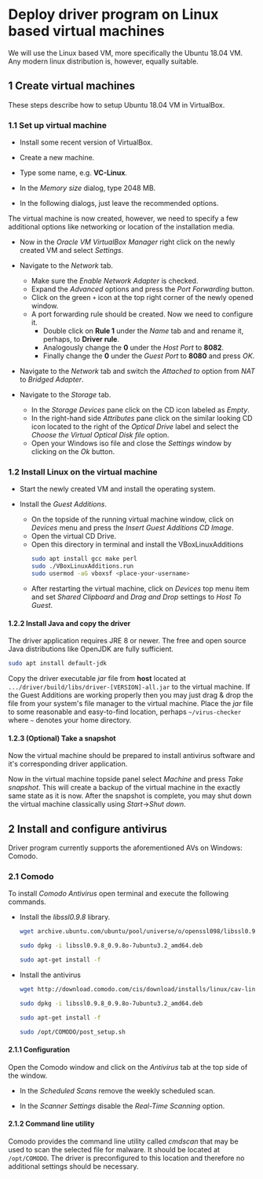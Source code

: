 Deploy driver program on Linux based virtual machines 
=====================================================

We will use the Linux based VM, more specifically the Ubuntu 18.04 VM.
Any modern linux distribution is, however, equally suitable.

1 Create virtual machines
-------------------------

These steps describe how to setup Ubuntu 18.04 VM in VirtualBox.

### 1.1 Set up virtual machine

* Install some recent version of VirtualBox.

* Create a new machine.

* Type some name, e.g. **VC-Linux**.

* In the *Memory size* dialog, type 2048 MB. 

* In the following dialogs, just leave the recommended options.

The virtual machine is now created, however, we need to specify a few additional options like 
networking or location of the installation media.

* Now in the *Oracle VM VirtualBox Manager* right click on the newly created VM and select *Settings*.

* Navigate to the *Network* tab.
    * Make sure the *Enable Network Adapter* is checked.
    * Expand the *Advanced* options and press the *Port Forwarding* button.
    * Click on the green `+` icon at the top right corner of the newly opened window.
    * A port forwarding rule should be created. Now we need to configure it.
        * Double click on **Rule 1** under the *Name* tab and and rename it, perhaps, to **Driver rule**.
        * Analogously change the **0** under the *Host Port* to **8082**.
        * Finally change the **0** under the *Guest Port* to **8080** and press *OK*.

* Navigate to the *Network* tab and switch the *Attached to* option from *NAT* to *Bridged 
Adapter*. 

* Navigate to the *Storage* tab. 
    * In the *Storage Devices* pane click on the CD icon labeled as *Empty*. 
    * In the right-hand side *Attributes* pane click on the similar looking CD icon located to the 
    right of the *Optical Drive* label and select the *Choose the Virtual Optical Disk file* 
    option.  
    * Open your Windows iso file and close the *Settings* window by clicking on the *Ok* button.
    

### 1.2 Install Linux on the virtual machine

* Start the newly created VM and install the operating system.

* Install the *Guest Additions*. 
    * On the topside of the running virtual machine window, click on *Devices* menu and press the 
    *Insert Guest Additions CD Image*.
    * Open the virtual CD Drive.
    * Open this directory in terminal and install the VBoxLinuxAdditions 
        ```bash
        sudo apt install gcc make perl
        sudo ./VBoxLinuxAdditions.run 
        sudo usermod -aG vboxsf <place-your-username>
        ```
    * After restarting the virtual machine, click on *Devices* top menu item and set *Shared 
    Clipboard* and *Drag and Drop* settings to *Host To Guest*. 

#### 1.2.2 Install Java and copy the driver

The driver application requires JRE 8 or newer.
The free and open source Java distributions like OpenJDK are fully sufficient.

```bash
sudo apt install default-jdk
```

Copy the driver executable *jar* file from  **host** located at 
`.../driver/build/libs/driver-[VERSION]-all.jar`
to the virtual machine. 
If the Guest Additions are working properly then you may just drag & drop the file from your 
system's file manager to the virtual machine.
Place the *jar* file to some reasonable and easy-to-find location, perhaps `~/virus-checker` where 
`~` denotes your home directory. 

#### 1.2.3 (Optional)  Take a snapshot

Now the virtual machine should be prepared to install antivirus software and it's corresponding 
driver application.

Now in the virtual machine topside panel select *Machine* and press *Take snapshot*. 
This will create a backup of the virtual machine in the exactly same state as it is now.
After the snapshot is complete, you may shut down the virtual machine classically using 
*Start*->*Shut down*.

2 Install and configure antivirus
---------------------------------

Driver program currently supports the aforementioned AVs on Windows: Comodo.

### 2.1 Comodo

To install *Comodo Antivirus* open terminal and execute the following commands.

* Install the *libssl0.9.8* library.
    ```bash
    wget archive.ubuntu.com/ubuntu/pool/universe/o/openssl098/libssl0.9.8_0.9.8o-7ubuntu3.2_amd64.deb	

    sudo dpkg -i libssl0.9.8_0.9.8o-7ubuntu3.2_amd64.deb

    sudo apt-get install -f
    ```

* Install the antivirus
    ```bash
    wget http://download.comodo.com/cis/download/installs/linux/cav-linux_x64.deb

    sudo dpkg -i libssl0.9.8_0.9.8o-7ubuntu3.2_amd64.deb

    sudo apt-get install -f

    sudo /opt/COMODO/post_setup.sh
    ``` 
  
#### 2.1.1 Configuration

Open the Comodo window and click on the *Antivirus* tab at the top side of the window.

* In the *Scheduled Scans* remove the weekly scheduled scan.

* In the *Scanner Settings* disable the *Real-Time Scanning* option.

#### 2.1.2 Command line utility

Comodo provides the command line utility called *cmdscan* that may be used to scan the 
selected file for malware.
It should be located at `/opt/COMODO`.
The driver is preconfigured to this location and therefore no additional settings should be 
necessary. 

